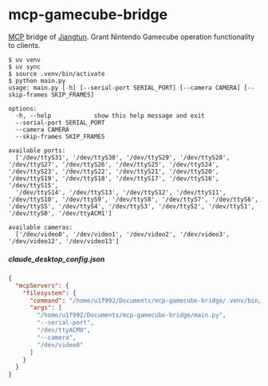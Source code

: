 # mcp-gamecube-bridge

[MCP](https://modelcontextprotocol.io/) bridge of [Jiangtun](https://github.com/u1f992/jiangtun). Grant Nintendo Gamecube operation functionality to clients.

```
$ uv venv
$ uv sync
$ source .venv/bin/activate
$ python main.py
usage: main.py [-h] [--serial-port SERIAL_PORT] [--camera CAMERA] [--skip-frames SKIP_FRAMES]

options:
  -h, --help            show this help message and exit
  --serial-port SERIAL_PORT
  --camera CAMERA
  --skip-frames SKIP_FRAMES

available ports:
  ['/dev/ttyS31', '/dev/ttyS30', '/dev/ttyS29', '/dev/ttyS28', '/dev/ttyS27', '/dev/ttyS26', '/dev/ttyS25', '/dev/ttyS24', '/dev/ttyS23', '/dev/ttyS22', '/dev/ttyS21', '/dev/ttyS20', '/dev/ttyS19', '/dev/ttyS18', '/dev/ttyS17', '/dev/ttyS16', '/dev/ttyS15',
  '/dev/ttyS14', '/dev/ttyS13', '/dev/ttyS12', '/dev/ttyS11', '/dev/ttyS10', '/dev/ttyS9', '/dev/ttyS8', '/dev/ttyS7', '/dev/ttyS6', '/dev/ttyS5', '/dev/ttyS4', '/dev/ttyS3', '/dev/ttyS2', '/dev/ttyS1', '/dev/ttyS0', '/dev/ttyACM1']

available cameras:
  ['/dev/video0', '/dev/video1', '/dev/video2', '/dev/video3', '/dev/video12', '/dev/video13']
```

##### claude_desktop_config.json

```json
{
  "mcpServers": {
    "filesystem": {
      "command": "/home/u1f992/Documents/mcp-gamecube-bridge/.venv/bin/python",
      "args": [
        "/home/u1f992/Documents/mcp-gamecube-bridge/main.py",
        "--serial-port",
        "/dev/ttyACM0",
        "--camera",
        "/dev/video8"
      ]
    }
  }
}
```
